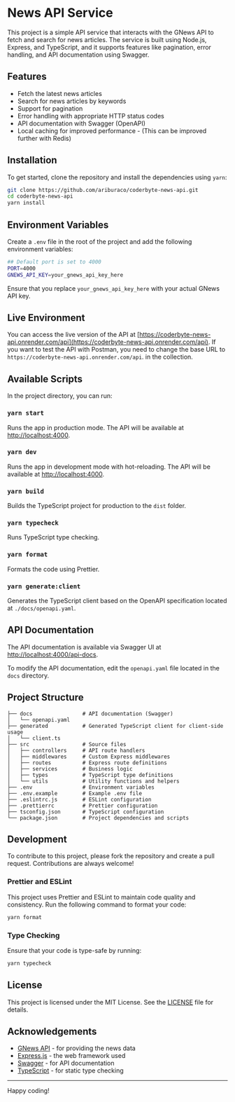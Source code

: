 # News API Service

This project is a simple API service that interacts with the GNews API to fetch and search for news articles. The service is built using Node.js, Express, and TypeScript, and it supports features like pagination, error handling, and API documentation using Swagger.

## Features

- Fetch the latest news articles
- Search for news articles by keywords
- Support for pagination
- Error handling with appropriate HTTP status codes
- API documentation with Swagger (OpenAPI)
- Local caching for improved performance - (This can be improved further with Redis)

## Installation

To get started, clone the repository and install the dependencies using `yarn`:

```bash
git clone https://github.com/ariburaco/coderbyte-news-api.git
cd coderbyte-news-api
yarn install
```

## Environment Variables

Create a `.env` file in the root of the project and add the following environment variables:

```bash
## Default port is set to 4000
PORT=4000
GNEWS_API_KEY=your_gnews_api_key_here
```

Ensure that you replace `your_gnews_api_key_here` with your actual GNews API key.

## Live Environment

You can access the live version of the API at [https://coderbyte-news-api.onrender.com/api](https://coderbyte-news-api.onrender.com/api).
If you want to test the API with Postman, you need to change the base URL to `https://coderbyte-news-api.onrender.com/api`. in the collection.

## Available Scripts

In the project directory, you can run:

### `yarn start`

Runs the app in production mode. The API will be available at [http://localhost:4000](http://localhost:4000).

### `yarn dev`

Runs the app in development mode with hot-reloading. The API will be available at [http://localhost:4000](http://localhost:4000).

### `yarn build`

Builds the TypeScript project for production to the `dist` folder.

### `yarn typecheck`

Runs TypeScript type checking.

### `yarn format`

Formats the code using Prettier.

### `yarn generate:client`

Generates the TypeScript client based on the OpenAPI specification located at `./docs/openapi.yaml`.

## API Documentation

The API documentation is available via Swagger UI at [http://localhost:4000/api-docs](http://localhost:4000/api-docs).

To modify the API documentation, edit the `openapi.yaml` file located in the `docs` directory.

## Project Structure

```
├── docs                # API documentation (Swagger)
│   └── openapi.yaml
├── generated           # Generated TypeScript client for client-side usage
│   └── client.ts
├── src                 # Source files
│   ├── controllers     # API route handlers
│   ├── middlewares     # Custom Express middlewares
│   ├── routes          # Express route definitions
│   ├── services        # Business logic
│   ├── types           # TypeScript type definitions
│   └── utils           # Utility functions and helpers
├── .env                # Environment variables
├── .env.example        # Example .env file
├── .eslintrc.js        # ESLint configuration
├── .prettierrc         # Prettier configuration
├── tsconfig.json       # TypeScript configuration
└── package.json        # Project dependencies and scripts
```

## Development

To contribute to this project, please fork the repository and create a pull request. Contributions are always welcome!

### Prettier and ESLint

This project uses Prettier and ESLint to maintain code quality and consistency. Run the following command to format your code:

```bash
yarn format
```

### Type Checking

Ensure that your code is type-safe by running:

```bash
yarn typecheck
```

## License

This project is licensed under the MIT License. See the [LICENSE](LICENSE) file for details.

## Acknowledgements

- [GNews API](https://gnews.io) - for providing the news data
- [Express.js](https://expressjs.com/) - the web framework used
- [Swagger](https://swagger.io/) - for API documentation
- [TypeScript](https://www.typescriptlang.org/) - for static type checking

---

Happy coding!
